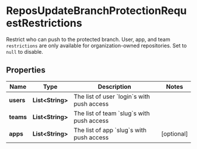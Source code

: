 

# ReposUpdateBranchProtectionRequestRestrictions

Restrict who can push to the protected branch. User, app, and team `restrictions` are only available for organization-owned repositories. Set to `null` to disable.

## Properties

| Name | Type | Description | Notes |
|------------ | ------------- | ------------- | -------------|
|**users** | **List&lt;String&gt;** | The list of user &#x60;login&#x60;s with push access |  |
|**teams** | **List&lt;String&gt;** | The list of team &#x60;slug&#x60;s with push access |  |
|**apps** | **List&lt;String&gt;** | The list of app &#x60;slug&#x60;s with push access |  [optional] |



